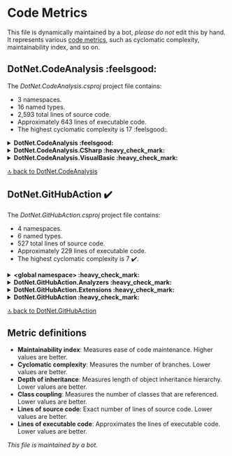 <!-- markdownlint-capture -->
<!-- markdownlint-disable -->

# Code Metrics

This file is dynamically maintained by a bot, *please do not* edit this by hand. It represents various [code metrics](https://aka.ms/dotnet/code-metrics), such as cyclomatic complexity, maintainability index, and so on.

<div id='dotnet-codeanalysis'></div>

## DotNet.CodeAnalysis :feelsgood:

The *DotNet.CodeAnalysis.csproj* project file contains:

- 3 namespaces.
- 16 named types.
- 2,593 total lines of source code.
- Approximately 643 lines of executable code.
- The highest cyclomatic complexity is 17 :feelsgood:.

<details>
<summary>
  <strong id="dotnet-codeanalysis">
    DotNet.CodeAnalysis :feelsgood:
  </strong>
</summary>
<br>

The `DotNet.CodeAnalysis` namespace contains 14 named types.

- 14 named types.
- 2,571 total lines of source code.
- Approximately 639 lines of executable code.
- The highest cyclomatic complexity is 17 :feelsgood:.

<details>
<summary>
  <strong id="documentfileinfo">
    DocumentFileInfo :heavy_check_mark:
  </strong>
</summary>
<br>

- The `DocumentFileInfo` contains 6 members.
- 33 total lines of source code.
- Approximately 0 lines of executable code.
- The highest cyclomatic complexity is 1 :heavy_check_mark:.

| Member kind | Line number | Maintainability index | Cyclomatic complexity | Depth of inheritance | Class coupling | Lines of source / executable code |
| :-: | :-: | :-: | :-: | :-: | :-: | :-: |
| Method | [10](https://github.com/dotnet/samples/blob/main/github-actions/DotNet.GitHubAction/DotNet.CodeAnalysis/DocumentFileInfo.cs#L10 "DocumentFileInfo.DocumentFileInfo(string FilePath, string LogicalPath, bool IsLinked, bool IsGenerated, SourceCodeKind SourceCodeKind)") | 100 | 1 :heavy_check_mark: | 0 | 1 | 33 / 0 |
| Property | [14](https://github.com/dotnet/samples/blob/main/github-actions/DotNet.GitHubAction/DotNet.CodeAnalysis/DocumentFileInfo.cs#L14 "string DocumentFileInfo.FilePath") | 100 | 0 :heavy_check_mark: | 0 | 0 | 3 / 0 |
| Property | [32](https://github.com/dotnet/samples/blob/main/github-actions/DotNet.GitHubAction/DotNet.CodeAnalysis/DocumentFileInfo.cs#L32 "bool DocumentFileInfo.IsGenerated") | 100 | 0 :heavy_check_mark: | 0 | 0 | 4 / 0 |
| Property | [27](https://github.com/dotnet/samples/blob/main/github-actions/DotNet.GitHubAction/DotNet.CodeAnalysis/DocumentFileInfo.cs#L27 "bool DocumentFileInfo.IsLinked") | 100 | 0 :heavy_check_mark: | 0 | 0 | 5 / 0 |
| Property | [21](https://github.com/dotnet/samples/blob/main/github-actions/DotNet.GitHubAction/DotNet.CodeAnalysis/DocumentFileInfo.cs#L21 "string DocumentFileInfo.LogicalPath") | 100 | 0 :heavy_check_mark: | 0 | 0 | 6 / 0 |
| Property | [37](https://github.com/dotnet/samples/blob/main/github-actions/DotNet.GitHubAction/DotNet.CodeAnalysis/DocumentFileInfo.cs#L37 "SourceCodeKind DocumentFileInfo.SourceCodeKind") | 100 | 0 :heavy_check_mark: | 0 | 1 | 4 / 0 |

<a href="#dotnet-codeanalysis">:top: back to DotNet.CodeAnalysis</a>

</details>

<details>
<summary>
  <strong id="filenameutilities">
    FileNameUtilities :warning:
  </strong>
</summary>
<br>

- The `FileNameUtilities` contains 10 members.
- 183 total lines of source code.
- Approximately 51 lines of executable code.
- The highest cyclomatic complexity is 8 :warning:.

| Member kind | Line number | Maintainability index | Cyclomatic complexity | Depth of inheritance | Class coupling | Lines of source / executable code |
| :-: | :-: | :-: | :-: | :-: | :-: | :-: |
| Field | [17](https://github.com/dotnet/samples/blob/main/github-actions/DotNet.GitHubAction/DotNet.CodeAnalysis/FileNameUtilities.cs#L17 "char FileNameUtilities.AltDirectorySeparatorChar") | 93 | 0 :heavy_check_mark: | 0 | 0 | 1 / 1 |
| Method | [132](https://github.com/dotnet/samples/blob/main/github-actions/DotNet.GitHubAction/DotNet.CodeAnalysis/FileNameUtilities.cs#L132 "string? FileNameUtilities.ChangeExtension(string? path, string? extension)") | 63 | 6 :heavy_check_mark: | 0 | 3 | 31 / 9 |
| Field | [16](https://github.com/dotnet/samples/blob/main/github-actions/DotNet.GitHubAction/DotNet.CodeAnalysis/FileNameUtilities.cs#L16 "char FileNameUtilities.DirectorySeparatorChar") | 93 | 0 :heavy_check_mark: | 0 | 0 | 1 / 1 |
| Method | [80](https://github.com/dotnet/samples/blob/main/github-actions/DotNet.GitHubAction/DotNet.CodeAnalysis/FileNameUtilities.cs#L80 "string? FileNameUtilities.GetExtension(string? path)") | 72 | 3 :heavy_check_mark: | 0 | 3 | 18 / 5 |
| Method | [181](https://github.com/dotnet/samples/blob/main/github-actions/DotNet.GitHubAction/DotNet.CodeAnalysis/FileNameUtilities.cs#L181 "string? FileNameUtilities.GetFileName(string? path, bool includeExtension = true)") | 70 | 3 :heavy_check_mark: | 0 | 3 | 11 / 5 |
| Method | [40](https://github.com/dotnet/samples/blob/main/github-actions/DotNet.GitHubAction/DotNet.CodeAnalysis/FileNameUtilities.cs#L40 "int FileNameUtilities.IndexOfExtension(string? path)") | 58 | 8 :warning: | 0 | 2 | 38 / 13 |
| Method | [157](https://github.com/dotnet/samples/blob/main/github-actions/DotNet.GitHubAction/DotNet.CodeAnalysis/FileNameUtilities.cs#L157 "int FileNameUtilities.IndexOfFileName(string? path)") | 65 | 6 :heavy_check_mark: | 0 | 2 | 22 / 7 |
| Method | [28](https://github.com/dotnet/samples/blob/main/github-actions/DotNet.GitHubAction/DotNet.CodeAnalysis/FileNameUtilities.cs#L28 "bool FileNameUtilities.IsFileName(string? path)") | 92 | 1 :heavy_check_mark: | 0 | 2 | 12 / 1 |
| Method | [99](https://github.com/dotnet/samples/blob/main/github-actions/DotNet.GitHubAction/DotNet.CodeAnalysis/FileNameUtilities.cs#L99 "string? FileNameUtilities.RemoveExtension(string? path)") | 63 | 5 :heavy_check_mark: | 0 | 3 | 29 / 9 |
| Field | [18](https://github.com/dotnet/samples/blob/main/github-actions/DotNet.GitHubAction/DotNet.CodeAnalysis/FileNameUtilities.cs#L18 "char FileNameUtilities.VolumeSeparatorChar") | 93 | 0 :heavy_check_mark: | 0 | 0 | 1 / 1 |

<a href="#dotnet-codeanalysis">:top: back to DotNet.CodeAnalysis</a>

</details>

<details>
<summary>
  <strong id="fileutilities">
    FileUtilities :feelsgood:
  </strong>
</summary>
<br>

- The `FileUtilities` contains 17 members.
- 392 total lines of source code.
- Approximately 82 lines of executable code.
- The highest cyclomatic complexity is 17 :feelsgood:.

| Member kind | Line number | Maintainability index | Cyclomatic complexity | Depth of inheritance | Class coupling | Lines of source / executable code |
| :-: | :-: | :-: | :-: | :-: | :-: | :-: |
| Method | [302](https://github.com/dotnet/samples/blob/main/github-actions/DotNet.GitHubAction/DotNet.CodeAnalysis/FileUtilities.cs#L302 "Stream FileUtilities.CreateFileStreamChecked(Func<string, Stream> factory, string path, string? paramName = null)") | 66 | 3 :heavy_check_mark: | 0 | 9 | 41 / 8 |
| Method | [172](https://github.com/dotnet/samples/blob/main/github-actions/DotNet.GitHubAction/DotNet.CodeAnalysis/FileUtilities.cs#L172 "string? FileUtilities.GetBaseDirectory(string? basePath, string? baseDirectory)") | 72 | 2 :heavy_check_mark: | 0 | 2 | 19 / 6 |
| Method | [358](https://github.com/dotnet/samples/blob/main/github-actions/DotNet.GitHubAction/DotNet.CodeAnalysis/FileUtilities.cs#L358 "long FileUtilities.GetFileLength(string fullPath)") | 79 | 1 :heavy_check_mark: | 0 | 5 | 17 / 4 |
| Method | [341](https://github.com/dotnet/samples/blob/main/github-actions/DotNet.GitHubAction/DotNet.CodeAnalysis/FileUtilities.cs#L341 "DateTime FileUtilities.GetFileTimeStamp(string fullPath)") | 84 | 1 :heavy_check_mark: | 0 | 5 | 16 / 3 |
| Method | [223](https://github.com/dotnet/samples/blob/main/github-actions/DotNet.GitHubAction/DotNet.CodeAnalysis/FileUtilities.cs#L223 "string FileUtilities.NormalizeAbsolutePath(string path)") | 75 | 1 :heavy_check_mark: | 0 | 6 | 26 / 5 |
| Method | [244](https://github.com/dotnet/samples/blob/main/github-actions/DotNet.GitHubAction/DotNet.CodeAnalysis/FileUtilities.cs#L244 "string FileUtilities.NormalizeDirectoryPath(string path)") | 96 | 1 :heavy_check_mark: | 0 | 1 | 4 / 1 |
| Method | [194](https://github.com/dotnet/samples/blob/main/github-actions/DotNet.GitHubAction/DotNet.CodeAnalysis/FileUtilities.cs#L194 "string? FileUtilities.NormalizeRelativePath(string path, string? basePath, string? baseDirectory)") | 64 | 5 :heavy_check_mark: | 0 | 2 | 22 / 9 |
| Method | [277](https://github.com/dotnet/samples/blob/main/github-actions/DotNet.GitHubAction/DotNet.CodeAnalysis/FileUtilities.cs#L277 "Stream FileUtilities.OpenAsyncRead(string fullPath)") | 90 | 1 :heavy_check_mark: | 0 | 3 | 4 / 2 |
| Method | [375](https://github.com/dotnet/samples/blob/main/github-actions/DotNet.GitHubAction/DotNet.CodeAnalysis/FileUtilities.cs#L375 "Stream FileUtilities.OpenFileStream(string path)") | 78 | 1 :heavy_check_mark: | 0 | 7 | 23 / 4 |
| Method | [261](https://github.com/dotnet/samples/blob/main/github-actions/DotNet.GitHubAction/DotNet.CodeAnalysis/FileUtilities.cs#L261 "Stream FileUtilities.OpenRead(string fullPath)") | 84 | 1 :heavy_check_mark: | 0 | 6 | 15 / 3 |
| Method | [37](https://github.com/dotnet/samples/blob/main/github-actions/DotNet.GitHubAction/DotNet.CodeAnalysis/FileUtilities.cs#L37 "string? FileUtilities.ResolveRelativePath(string path, string? basePath, string? baseDirectory, IEnumerable<string> searchPaths, Func<string, bool> fileExists)") | 56 | 8 :warning: | 0 | 6 | 72 / 17 |
| Method | [84](https://github.com/dotnet/samples/blob/main/github-actions/DotNet.GitHubAction/DotNet.CodeAnalysis/FileUtilities.cs#L84 "string? FileUtilities.ResolveRelativePath(string? path, string? baseDirectory)") | 93 | 1 :heavy_check_mark: | 0 | 1 | 2 / 1 |
| Method | [87](https://github.com/dotnet/samples/blob/main/github-actions/DotNet.GitHubAction/DotNet.CodeAnalysis/FileUtilities.cs#L87 "string? FileUtilities.ResolveRelativePath(string? path, string? basePath, string? baseDirectory)") | 91 | 1 :heavy_check_mark: | 0 | 3 | 4 / 1 |
| Method | [92](https://github.com/dotnet/samples/blob/main/github-actions/DotNet.GitHubAction/DotNet.CodeAnalysis/FileUtilities.cs#L92 "string? FileUtilities.ResolveRelativePath(PathKind kind, string? path, string? basePath, string? baseDirectory)") | 57 | 17 :feelsgood: | 0 | 6 | 79 / 11 |
| Method | [282](https://github.com/dotnet/samples/blob/main/github-actions/DotNet.GitHubAction/DotNet.CodeAnalysis/FileUtilities.cs#L282 "T FileUtilities.RethrowExceptionsAsIOException<T>(Func<T> operation)") | 84 | 1 :heavy_check_mark: | 0 | 5 | 15 / 3 |
| Field | [192](https://github.com/dotnet/samples/blob/main/github-actions/DotNet.GitHubAction/DotNet.CodeAnalysis/FileUtilities.cs#L192 "char[] FileUtilities.s_invalidPathChars") | 93 | 0 :heavy_check_mark: | 0 | 1 | 1 / 1 |
| Method | [249](https://github.com/dotnet/samples/blob/main/github-actions/DotNet.GitHubAction/DotNet.CodeAnalysis/FileUtilities.cs#L249 "string? FileUtilities.TryNormalizeAbsolutePath(string path)") | 85 | 1 :heavy_check_mark: | 0 | 2 | 11 / 3 |

<a href="#dotnet-codeanalysis">:top: back to DotNet.CodeAnalysis</a>

</details>

<details>
<summary>
  <strong id="hash">
    Hash :heavy_check_mark:
  </strong>
</summary>
<br>

- The `Hash` contains 23 members.
- 368 total lines of source code.
- Approximately 94 lines of executable code.
- The highest cyclomatic complexity is 5 :heavy_check_mark:.

| Member kind | Line number | Maintainability index | Cyclomatic complexity | Depth of inheritance | Class coupling | Lines of source / executable code |
| :-: | :-: | :-: | :-: | :-: | :-: | :-: |
| Method | [15](https://github.com/dotnet/samples/blob/main/github-actions/DotNet.GitHubAction/DotNet.CodeAnalysis/Hash.cs#L15 "int Hash.Combine(int newKey, int currentKey)") | 91 | 1 :heavy_check_mark: | 0 | 1 | 7 / 1 |
| Method | [20](https://github.com/dotnet/samples/blob/main/github-actions/DotNet.GitHubAction/DotNet.CodeAnalysis/Hash.cs#L20 "int Hash.Combine(bool newKeyPart, int currentKey)") | 91 | 2 :heavy_check_mark: | 0 | 0 | 4 / 1 |
| Method | [31](https://github.com/dotnet/samples/blob/main/github-actions/DotNet.GitHubAction/DotNet.CodeAnalysis/Hash.cs#L31 "int Hash.Combine<T>(T newKeyPart, int currentKey)") | 75 | 2 :heavy_check_mark: | 0 | 1 | 17 / 4 |
| Method | [354](https://github.com/dotnet/samples/blob/main/github-actions/DotNet.GitHubAction/DotNet.CodeAnalysis/Hash.cs#L354 "int Hash.CombineFNVHash(int hashCode, string text)") | 79 | 2 :heavy_check_mark: | 0 | 1 | 16 / 3 |
| Method | [371](https://github.com/dotnet/samples/blob/main/github-actions/DotNet.GitHubAction/DotNet.CodeAnalysis/Hash.cs#L371 "int Hash.CombineFNVHash(int hashCode, char ch)") | 91 | 1 :heavy_check_mark: | 0 | 1 | 11 / 1 |
| Method | [43](https://github.com/dotnet/samples/blob/main/github-actions/DotNet.GitHubAction/DotNet.CodeAnalysis/Hash.cs#L43 "int Hash.CombineValues<T>(IEnumerable<T>? values, int maxItemsToHash = null)") | 62 | 5 :heavy_check_mark: | 0 | 4 | 25 / 11 |
| Method | [69](https://github.com/dotnet/samples/blob/main/github-actions/DotNet.GitHubAction/DotNet.CodeAnalysis/Hash.cs#L69 "int Hash.CombineValues<T>(T[]? values, int maxItemsToHash = null)") | 62 | 4 :heavy_check_mark: | 0 | 1 | 23 / 10 |
| Method | [93](https://github.com/dotnet/samples/blob/main/github-actions/DotNet.GitHubAction/DotNet.CodeAnalysis/Hash.cs#L93 "int Hash.CombineValues<T>(ImmutableArray<T> values, int maxItemsToHash = null)") | 63 | 5 :heavy_check_mark: | 0 | 3 | 25 / 11 |
| Method | [119](https://github.com/dotnet/samples/blob/main/github-actions/DotNet.GitHubAction/DotNet.CodeAnalysis/Hash.cs#L119 "int Hash.CombineValues(IEnumerable<string?>? values, StringComparer stringComparer, int maxItemsToHash = null)") | 62 | 5 :heavy_check_mark: | 0 | 5 | 24 / 11 |
| Field | [148](https://github.com/dotnet/samples/blob/main/github-actions/DotNet.GitHubAction/DotNet.CodeAnalysis/Hash.cs#L148 "int Hash.FnvOffsetBias") | 93 | 0 :heavy_check_mark: | 0 | 0 | 1 / 1 |
| Field | [154](https://github.com/dotnet/samples/blob/main/github-actions/DotNet.GitHubAction/DotNet.CodeAnalysis/Hash.cs#L154 "int Hash.FnvPrime") | 93 | 0 :heavy_check_mark: | 0 | 0 | 1 / 1 |
| Method | [253](https://github.com/dotnet/samples/blob/main/github-actions/DotNet.GitHubAction/DotNet.CodeAnalysis/Hash.cs#L253 "int Hash.GetCaseInsensitiveFNVHashCode(string text)") | 96 | 1 :heavy_check_mark: | 0 | 1 | 4 / 1 |
| Method | [258](https://github.com/dotnet/samples/blob/main/github-actions/DotNet.GitHubAction/DotNet.CodeAnalysis/Hash.cs#L258 "int Hash.GetCaseInsensitiveFNVHashCode(ReadOnlySpan<char> data)") | 73 | 2 :heavy_check_mark: | 0 | 2 | 11 / 4 |
| Method | [162](https://github.com/dotnet/samples/blob/main/github-actions/DotNet.GitHubAction/DotNet.CodeAnalysis/Hash.cs#L162 "int Hash.GetFNVHashCode(byte[] data)") | 73 | 2 :heavy_check_mark: | 0 | 1 | 17 / 4 |
| Method | [183](https://github.com/dotnet/samples/blob/main/github-actions/DotNet.GitHubAction/DotNet.CodeAnalysis/Hash.cs#L183 "int Hash.GetFNVHashCode(ReadOnlySpan<byte> data, out bool isAscii)") | 64 | 2 :heavy_check_mark: | 0 | 2 | 25 / 8 |
| Method | [206](https://github.com/dotnet/samples/blob/main/github-actions/DotNet.GitHubAction/DotNet.CodeAnalysis/Hash.cs#L206 "int Hash.GetFNVHashCode(ImmutableArray<byte> data)") | 73 | 2 :heavy_check_mark: | 0 | 2 | 17 / 4 |
| Method | [226](https://github.com/dotnet/samples/blob/main/github-actions/DotNet.GitHubAction/DotNet.CodeAnalysis/Hash.cs#L226 "int Hash.GetFNVHashCode(ReadOnlySpan<char> data)") | 73 | 2 :heavy_check_mark: | 0 | 2 | 19 / 4 |
| Method | [250](https://github.com/dotnet/samples/blob/main/github-actions/DotNet.GitHubAction/DotNet.CodeAnalysis/Hash.cs#L250 "int Hash.GetFNVHashCode(string text, int start, int length)") | 95 | 1 :heavy_check_mark: | 0 | 1 | 14 / 1 |
| Method | [277](https://github.com/dotnet/samples/blob/main/github-actions/DotNet.GitHubAction/DotNet.CodeAnalysis/Hash.cs#L277 "int Hash.GetFNVHashCode(string text, int start)") | 93 | 1 :heavy_check_mark: | 0 | 1 | 11 / 1 |
| Method | [288](https://github.com/dotnet/samples/blob/main/github-actions/DotNet.GitHubAction/DotNet.CodeAnalysis/Hash.cs#L288 "int Hash.GetFNVHashCode(string text)") | 93 | 1 :heavy_check_mark: | 0 | 0 | 10 / 1 |
| Method | [299](https://github.com/dotnet/samples/blob/main/github-actions/DotNet.GitHubAction/DotNet.CodeAnalysis/Hash.cs#L299 "int Hash.GetFNVHashCode(StringBuilder text)") | 71 | 2 :heavy_check_mark: | 0 | 4 | 18 / 5 |
| Method | [320](https://github.com/dotnet/samples/blob/main/github-actions/DotNet.GitHubAction/DotNet.CodeAnalysis/Hash.cs#L320 "int Hash.GetFNVHashCode(char[] text, int start, int length)") | 70 | 2 :heavy_check_mark: | 0 | 1 | 20 / 5 |
| Method | [342](https://github.com/dotnet/samples/blob/main/github-actions/DotNet.GitHubAction/DotNet.CodeAnalysis/Hash.cs#L342 "int Hash.GetFNVHashCode(char ch)") | 93 | 1 :heavy_check_mark: | 0 | 0 | 13 / 1 |

<a href="#dotnet-codeanalysis">:top: back to DotNet.CodeAnalysis</a>

</details>

<details>
<summary>
  <strong id="pathutilities-pathcomparer">
    PathUtilities.PathComparer :heavy_check_mark:
  </strong>
</summary>
<br>

- The `PathUtilities.PathComparer` contains 2 members.
- 22 total lines of source code.
- Approximately 6 lines of executable code.
- The highest cyclomatic complexity is 5 :heavy_check_mark:.

| Member kind | Line number | Maintainability index | Cyclomatic complexity | Depth of inheritance | Class coupling | Lines of source / executable code |
| :-: | :-: | :-: | :-: | :-: | :-: | :-: |
| Method | [729](https://github.com/dotnet/samples/blob/main/github-actions/DotNet.GitHubAction/DotNet.CodeAnalysis/PathUtilities.cs#L729 "bool PathComparer.Equals(string? x, string? y)") | 71 | 5 :heavy_check_mark: | 0 | 1 | 14 / 5 |
| Method | [744](https://github.com/dotnet/samples/blob/main/github-actions/DotNet.GitHubAction/DotNet.CodeAnalysis/PathUtilities.cs#L744 "int PathComparer.GetHashCode(string? s)") | 96 | 1 :heavy_check_mark: | 0 | 1 | 4 / 1 |

<a href="#dotnet-codeanalysis">:top: back to DotNet.CodeAnalysis</a>

</details>

<details>
<summary>
  <strong id="pathkind">
    PathKind :heavy_check_mark:
  </strong>
</summary>
<br>

- The `PathKind` contains 7 members.
- 39 total lines of source code.
- Approximately 0 lines of executable code.
- The highest cyclomatic complexity is 0 :heavy_check_mark:.

| Member kind | Line number | Maintainability index | Cyclomatic complexity | Depth of inheritance | Class coupling | Lines of source / executable code |
| :-: | :-: | :-: | :-: | :-: | :-: | :-: |
| Field | [40](https://github.com/dotnet/samples/blob/main/github-actions/DotNet.GitHubAction/DotNet.CodeAnalysis/PathKind.cs#L40 "PathKind.Absolute") | 100 | 0 :heavy_check_mark: | 0 | 0 | 4 / 0 |
| Field | [10](https://github.com/dotnet/samples/blob/main/github-actions/DotNet.GitHubAction/DotNet.CodeAnalysis/PathKind.cs#L10 "PathKind.Empty") | 100 | 0 :heavy_check_mark: | 0 | 0 | 3 / 0 |
| Field | [15](https://github.com/dotnet/samples/blob/main/github-actions/DotNet.GitHubAction/DotNet.CodeAnalysis/PathKind.cs#L15 "PathKind.Relative") | 100 | 0 :heavy_check_mark: | 0 | 0 | 4 / 0 |
| Field | [20](https://github.com/dotnet/samples/blob/main/github-actions/DotNet.GitHubAction/DotNet.CodeAnalysis/PathKind.cs#L20 "PathKind.RelativeToCurrentDirectory") | 100 | 0 :heavy_check_mark: | 0 | 0 | 4 / 0 |
| Field | [25](https://github.com/dotnet/samples/blob/main/github-actions/DotNet.GitHubAction/DotNet.CodeAnalysis/PathKind.cs#L25 "PathKind.RelativeToCurrentParent") | 100 | 0 :heavy_check_mark: | 0 | 0 | 4 / 0 |
| Field | [30](https://github.com/dotnet/samples/blob/main/github-actions/DotNet.GitHubAction/DotNet.CodeAnalysis/PathKind.cs#L30 "PathKind.RelativeToCurrentRoot") | 100 | 0 :heavy_check_mark: | 0 | 0 | 4 / 0 |
| Field | [35](https://github.com/dotnet/samples/blob/main/github-actions/DotNet.GitHubAction/DotNet.CodeAnalysis/PathKind.cs#L35 "PathKind.RelativeToDriveDirectory") | 100 | 0 :heavy_check_mark: | 0 | 0 | 4 / 0 |

<a href="#dotnet-codeanalysis">:top: back to DotNet.CodeAnalysis</a>

</details>

<details>
<summary>
  <strong id="pathutilities">
    PathUtilities :feelsgood:
  </strong>
</summary>
<br>

- The `PathUtilities` contains 45 members.
- 745 total lines of source code.
- Approximately 198 lines of executable code.
- The highest cyclomatic complexity is 17 :feelsgood:.

| Member kind | Line number | Maintainability index | Cyclomatic complexity | Depth of inheritance | Class coupling | Lines of source / executable code |
| :-: | :-: | :-: | :-: | :-: | :-: | :-: |
| Field | [21](https://github.com/dotnet/samples/blob/main/github-actions/DotNet.GitHubAction/DotNet.CodeAnalysis/PathUtilities.cs#L21 "char PathUtilities.AltDirectorySeparatorChar") | 93 | 0 :heavy_check_mark: | 0 | 0 | 1 / 1 |
| Method | [94](https://github.com/dotnet/samples/blob/main/github-actions/DotNet.GitHubAction/DotNet.CodeAnalysis/PathUtilities.cs#L94 "string PathUtilities.ChangeExtension(string path, string? extension)") | 97 | 1 :heavy_check_mark: | 0 | 1 | 4 / 1 |
| Method | [388](https://github.com/dotnet/samples/blob/main/github-actions/DotNet.GitHubAction/DotNet.CodeAnalysis/PathUtilities.cs#L388 "string? PathUtilities.CombineAbsoluteAndRelativePaths(string root, string relativePath)") | 97 | 1 :heavy_check_mark: | 0 | 1 | 16 / 1 |
| Method | [415](https://github.com/dotnet/samples/blob/main/github-actions/DotNet.GitHubAction/DotNet.CodeAnalysis/PathUtilities.cs#L415 "string PathUtilities.CombinePathsUnchecked(string root, string? relativePath)") | 72 | 3 :heavy_check_mark: | 0 | 2 | 10 / 4 |
| Method | [400](https://github.com/dotnet/samples/blob/main/github-actions/DotNet.GitHubAction/DotNet.CodeAnalysis/PathUtilities.cs#L400 "string? PathUtilities.CombinePossiblyRelativeAndRelativePaths(string? root, string? relativePath)") | 78 | 2 :heavy_check_mark: | 0 | 3 | 21 / 3 |
| Field | [725](https://github.com/dotnet/samples/blob/main/github-actions/DotNet.GitHubAction/DotNet.CodeAnalysis/PathUtilities.cs#L725 "IEqualityComparer<string> PathUtilities.Comparer") | 93 | 0 :heavy_check_mark: | 0 | 2 | 1 / 1 |
| Method | [262](https://github.com/dotnet/samples/blob/main/github-actions/DotNet.GitHubAction/DotNet.CodeAnalysis/PathUtilities.cs#L262 "int PathUtilities.ConsumeDirectorySeparators(string path, int length, int i)") | 79 | 3 :heavy_check_mark: | 0 | 1 | 9 / 3 |
| Method | [462](https://github.com/dotnet/samples/blob/main/github-actions/DotNet.GitHubAction/DotNet.CodeAnalysis/PathUtilities.cs#L462 "bool PathUtilities.ContainsPathComponent(string? path, string component, bool ignoreCase)") | 60 | 7 :heavy_check_mark: | 0 | 2 | 35 / 12 |
| Field | [20](https://github.com/dotnet/samples/blob/main/github-actions/DotNet.GitHubAction/DotNet.CodeAnalysis/PathUtilities.cs#L20 "char PathUtilities.DirectorySeparatorChar") | 88 | 1 :heavy_check_mark: | 0 | 1 | 1 / 1 |
| Field | [24](https://github.com/dotnet/samples/blob/main/github-actions/DotNet.GitHubAction/DotNet.CodeAnalysis/PathUtilities.cs#L24 "string PathUtilities.DirectorySeparatorStr") | 90 | 0 :heavy_check_mark: | 0 | 0 | 1 / 1 |
| Method | [64](https://github.com/dotnet/samples/blob/main/github-actions/DotNet.GitHubAction/DotNet.CodeAnalysis/PathUtilities.cs#L64 "string PathUtilities.EnsureTrailingSeparator(string s)") | 62 | 7 :heavy_check_mark: | 0 | 1 | 27 / 9 |
| Method | [117](https://github.com/dotnet/samples/blob/main/github-actions/DotNet.GitHubAction/DotNet.CodeAnalysis/PathUtilities.cs#L117 "string? PathUtilities.GetDirectoryName(string? path)") | 93 | 1 :heavy_check_mark: | 0 | 1 | 11 / 1 |
| Method | [122](https://github.com/dotnet/samples/blob/main/github-actions/DotNet.GitHubAction/DotNet.CodeAnalysis/PathUtilities.cs#L122 "string? PathUtilities.GetDirectoryName(string? path, bool isUnixLike)") | 60 | 7 :heavy_check_mark: | 0 | 2 | 28 / 12 |
| Method | [89](https://github.com/dotnet/samples/blob/main/github-actions/DotNet.GitHubAction/DotNet.CodeAnalysis/PathUtilities.cs#L89 "string PathUtilities.GetExtension(string path)") | 100 | 1 :heavy_check_mark: | 0 | 1 | 4 / 1 |
| Method | [105](https://github.com/dotnet/samples/blob/main/github-actions/DotNet.GitHubAction/DotNet.CodeAnalysis/PathUtilities.cs#L105 "string? PathUtilities.GetFileName(string? path, bool includeExtension = true)") | 78 | 1 :heavy_check_mark: | 0 | 3 | 5 / 3 |
| Method | [283](https://github.com/dotnet/samples/blob/main/github-actions/DotNet.GitHubAction/DotNet.CodeAnalysis/PathUtilities.cs#L283 "PathKind PathUtilities.GetPathKind(string? path)") | 54 | 17 :feelsgood: | 0 | 3 | 58 / 16 |
| Method | [571](https://github.com/dotnet/samples/blob/main/github-actions/DotNet.GitHubAction/DotNet.CodeAnalysis/PathUtilities.cs#L571 "string[] PathUtilities.GetPathParts(string path)") | 73 | 2 :heavy_check_mark: | 0 | 1 | 12 / 5 |
| Method | [174](https://github.com/dotnet/samples/blob/main/github-actions/DotNet.GitHubAction/DotNet.CodeAnalysis/PathUtilities.cs#L174 "string? PathUtilities.GetPathRoot(string? path)") | 85 | 1 :heavy_check_mark: | 0 | 2 | 8 / 2 |
| Method | [180](https://github.com/dotnet/samples/blob/main/github-actions/DotNet.GitHubAction/DotNet.CodeAnalysis/PathUtilities.cs#L180 "string? PathUtilities.GetPathRoot(string? path, bool isUnixLike)") | 73 | 3 :heavy_check_mark: | 0 | 2 | 17 / 6 |
| Method | [555](https://github.com/dotnet/samples/blob/main/github-actions/DotNet.GitHubAction/DotNet.CodeAnalysis/PathUtilities.cs#L555 "string PathUtilities.GetRelativeChildPath(string parentPath, string childPath)") | 73 | 2 :heavy_check_mark: | 0 | 1 | 13 / 5 |
| Method | [490](https://github.com/dotnet/samples/blob/main/github-actions/DotNet.GitHubAction/DotNet.CodeAnalysis/PathUtilities.cs#L490 "string PathUtilities.GetRelativePath(string directory, string fullPath)") | 52 | 10 :radioactive: | 0 | 1 | 56 / 20 |
| Method | [272](https://github.com/dotnet/samples/blob/main/github-actions/DotNet.GitHubAction/DotNet.CodeAnalysis/PathUtilities.cs#L272 "string PathUtilities.GetUnixRoot(string path)") | 89 | 3 :heavy_check_mark: | 0 | 1 | 7 / 1 |
| Method | [197](https://github.com/dotnet/samples/blob/main/github-actions/DotNet.GitHubAction/DotNet.CodeAnalysis/PathUtilities.cs#L197 "string PathUtilities.GetWindowsRoot(string path)") | 51 | 13 :feelsgood: | 0 | 1 | 64 / 21 |
| Method | [342](https://github.com/dotnet/samples/blob/main/github-actions/DotNet.GitHubAction/DotNet.CodeAnalysis/PathUtilities.cs#L342 "bool PathUtilities.IsAbsolute(string? path)") | 67 | 6 :heavy_check_mark: | 0 | 3 | 28 / 7 |
| Method | [36](https://github.com/dotnet/samples/blob/main/github-actions/DotNet.GitHubAction/DotNet.CodeAnalysis/PathUtilities.cs#L36 "bool PathUtilities.IsAnyDirectorySeparator(char c)") | 91 | 2 :heavy_check_mark: | 0 | 0 | 4 / 1 |
| Method | [547](https://github.com/dotnet/samples/blob/main/github-actions/DotNet.GitHubAction/DotNet.CodeAnalysis/PathUtilities.cs#L547 "bool PathUtilities.IsChildPath(string parentPath, string childPath)") | 86 | 5 :heavy_check_mark: | 0 | 1 | 10 / 1 |
| Method | [31](https://github.com/dotnet/samples/blob/main/github-actions/DotNet.GitHubAction/DotNet.CodeAnalysis/PathUtilities.cs#L31 "bool PathUtilities.IsDirectorySeparator(char c)") | 90 | 2 :heavy_check_mark: | 0 | 0 | 4 / 1 |
| Method | [371](https://github.com/dotnet/samples/blob/main/github-actions/DotNet.GitHubAction/DotNet.CodeAnalysis/PathUtilities.cs#L371 "bool PathUtilities.IsDriveRootedAbsolutePath(string path)") | 88 | 3 :heavy_check_mark: | 0 | 1 | 7 / 1 |
| Method | [442](https://github.com/dotnet/samples/blob/main/github-actions/DotNet.GitHubAction/DotNet.CodeAnalysis/PathUtilities.cs#L442 "bool PathUtilities.IsFilePath(string assemblyDisplayNameOrPath)") | 80 | 4 :heavy_check_mark: | 0 | 2 | 12 / 2 |
| Method | [151](https://github.com/dotnet/samples/blob/main/github-actions/DotNet.GitHubAction/DotNet.CodeAnalysis/PathUtilities.cs#L151 "bool PathUtilities.IsSameDirectoryOrChildOf(string child, string parent)") | 67 | 3 :heavy_check_mark: | 0 | 2 | 18 / 8 |
| Property | [26](https://github.com/dotnet/samples/blob/main/github-actions/DotNet.GitHubAction/DotNet.CodeAnalysis/PathUtilities.cs#L26 "bool PathUtilities.IsUnixLikePlatform") | 100 | 2 :heavy_check_mark: | 0 | 1 | 1 / 2 |
| Method | [690](https://github.com/dotnet/samples/blob/main/github-actions/DotNet.GitHubAction/DotNet.CodeAnalysis/PathUtilities.cs#L690 "bool PathUtilities.IsValidFilePath(string? fullPath)") | 71 | 4 :heavy_check_mark: | 0 | 5 | 34 / 6 |
| Method | [643](https://github.com/dotnet/samples/blob/main/github-actions/DotNet.GitHubAction/DotNet.CodeAnalysis/PathUtilities.cs#L643 "string PathUtilities.NormalizePathPrefix(string filePath, ImmutableArray<KeyValuePair<string, string>> pathMap)") | 58 | 10 :radioactive: | 0 | 4 | 35 / 13 |
| Method | [722](https://github.com/dotnet/samples/blob/main/github-actions/DotNet.GitHubAction/DotNet.CodeAnalysis/PathUtilities.cs#L722 "string PathUtilities.NormalizeWithForwardSlash(string p)") | 91 | 2 :heavy_check_mark: | 0 | 1 | 10 / 1 |
| Field | [22](https://github.com/dotnet/samples/blob/main/github-actions/DotNet.GitHubAction/DotNet.CodeAnalysis/PathUtilities.cs#L22 "string PathUtilities.ParentRelativeDirectory") | 93 | 0 :heavy_check_mark: | 0 | 0 | 1 / 1 |
| Method | [613](https://github.com/dotnet/samples/blob/main/github-actions/DotNet.GitHubAction/DotNet.CodeAnalysis/PathUtilities.cs#L613 "bool PathUtilities.PathCharEqual(char x, char y)") | 77 | 4 :heavy_check_mark: | 0 | 1 | 11 / 3 |
| Method | [625](https://github.com/dotnet/samples/blob/main/github-actions/DotNet.GitHubAction/DotNet.CodeAnalysis/PathUtilities.cs#L625 "int PathUtilities.PathHashCode(string? path)") | 71 | 4 :heavy_check_mark: | 0 | 4 | 17 / 6 |
| Method | [587](https://github.com/dotnet/samples/blob/main/github-actions/DotNet.GitHubAction/DotNet.CodeAnalysis/PathUtilities.cs#L587 "bool PathUtilities.PathsEqual(string path1, string path2)") | 95 | 1 :heavy_check_mark: | 0 | 1 | 7 / 1 |
| Method | [595](https://github.com/dotnet/samples/blob/main/github-actions/DotNet.GitHubAction/DotNet.CodeAnalysis/PathUtilities.cs#L595 "bool PathUtilities.PathsEqual(string path1, string path2, int length)") | 69 | 5 :heavy_check_mark: | 0 | 1 | 20 / 6 |
| Method | [99](https://github.com/dotnet/samples/blob/main/github-actions/DotNet.GitHubAction/DotNet.CodeAnalysis/PathUtilities.cs#L99 "string PathUtilities.RemoveExtension(string path)") | 97 | 1 :heavy_check_mark: | 0 | 1 | 4 / 1 |
| Method | [426](https://github.com/dotnet/samples/blob/main/github-actions/DotNet.GitHubAction/DotNet.CodeAnalysis/PathUtilities.cs#L426 "string PathUtilities.RemoveTrailingDirectorySeparator(string path)") | 77 | 3 :heavy_check_mark: | 0 | 1 | 11 / 3 |
| Field | [569](https://github.com/dotnet/samples/blob/main/github-actions/DotNet.GitHubAction/DotNet.CodeAnalysis/PathUtilities.cs#L569 "char[] PathUtilities.s_pathChars") | 86 | 0 :heavy_check_mark: | 0 | 0 | 1 / 1 |
| Field | [23](https://github.com/dotnet/samples/blob/main/github-actions/DotNet.GitHubAction/DotNet.CodeAnalysis/PathUtilities.cs#L23 "string PathUtilities.ThisDirectory") | 93 | 0 :heavy_check_mark: | 0 | 0 | 1 / 1 |
| Method | [45](https://github.com/dotnet/samples/blob/main/github-actions/DotNet.GitHubAction/DotNet.CodeAnalysis/PathUtilities.cs#L45 "string PathUtilities.TrimTrailingSeparators(string s)") | 69 | 4 :heavy_check_mark: | 0 | 1 | 22 / 6 |
| Field | [25](https://github.com/dotnet/samples/blob/main/github-actions/DotNet.GitHubAction/DotNet.CodeAnalysis/PathUtilities.cs#L25 "char PathUtilities.VolumeSeparatorChar") | 93 | 0 :heavy_check_mark: | 0 | 0 | 1 / 1 |

<a href="#dotnet-codeanalysis">:top: back to DotNet.CodeAnalysis</a>

</details>

<details>
<summary>
  <strong id="platforminformation">
    PlatformInformation :heavy_check_mark:
  </strong>
</summary>
<br>

- The `PlatformInformation` contains 3 members.
- 27 total lines of source code.
- Approximately 7 lines of executable code.
- The highest cyclomatic complexity is 2 :heavy_check_mark:.

| Member kind | Line number | Maintainability index | Cyclomatic complexity | Depth of inheritance | Class coupling | Lines of source / executable code |
| :-: | :-: | :-: | :-: | :-: | :-: | :-: |
| Property | [17](https://github.com/dotnet/samples/blob/main/github-actions/DotNet.GitHubAction/DotNet.CodeAnalysis/PlatformInformation.cs#L17 "bool PlatformInformation.IsRunningOnMono") | 82 | 1 :heavy_check_mark: | 0 | 1 | 15 / 3 |
| Property | [16](https://github.com/dotnet/samples/blob/main/github-actions/DotNet.GitHubAction/DotNet.CodeAnalysis/PlatformInformation.cs#L16 "bool PlatformInformation.IsUnix") | 98 | 2 :heavy_check_mark: | 0 | 1 | 1 / 2 |
| Property | [15](https://github.com/dotnet/samples/blob/main/github-actions/DotNet.GitHubAction/DotNet.CodeAnalysis/PlatformInformation.cs#L15 "bool PlatformInformation.IsWindows") | 98 | 2 :heavy_check_mark: | 0 | 1 | 1 / 2 |

<a href="#dotnet-codeanalysis">:top: back to DotNet.CodeAnalysis</a>

</details>

<details>
<summary>
  <strong id="projectfileinfo">
    ProjectFileInfo :heavy_check_mark:
  </strong>
</summary>
<br>

- The `ProjectFileInfo` contains 16 members.
- 149 total lines of source code.
- Approximately 15 lines of executable code.
- The highest cyclomatic complexity is 2 :heavy_check_mark:.

| Member kind | Line number | Maintainability index | Cyclomatic complexity | Depth of inheritance | Class coupling | Lines of source / executable code |
| :-: | :-: | :-: | :-: | :-: | :-: | :-: |
| Method | [85](https://github.com/dotnet/samples/blob/main/github-actions/DotNet.GitHubAction/DotNet.CodeAnalysis/ProjectFileInfo.cs#L85 "ProjectFileInfo.ProjectFileInfo(bool isEmpty, string language, string filePath, string outputFilePath, string outputRefFilePath, string defaultNamespace, string targetFramework, ImmutableArray<string> commandLineArgs, ImmutableArray<DocumentFileInfo> documents, ImmutableArray<DocumentFileInfo> additionalDocuments, ImmutableArray<DocumentFileInfo> analyzerConfigDocuments, ImmutableArray<ProjectFileReference> projectReferences)") | 60 | 1 :heavy_check_mark: | 0 | 3 | 27 / 12 |
| Property | [68](https://github.com/dotnet/samples/blob/main/github-actions/DotNet.GitHubAction/DotNet.CodeAnalysis/ProjectFileInfo.cs#L68 "ImmutableArray<DocumentFileInfo> ProjectFileInfo.AdditionalDocuments") | 100 | 1 :heavy_check_mark: | 0 | 2 | 4 / 0 |
| Property | [73](https://github.com/dotnet/samples/blob/main/github-actions/DotNet.GitHubAction/DotNet.CodeAnalysis/ProjectFileInfo.cs#L73 "ImmutableArray<DocumentFileInfo> ProjectFileInfo.AnalyzerConfigDocuments") | 100 | 1 :heavy_check_mark: | 0 | 2 | 4 / 0 |
| Property | [58](https://github.com/dotnet/samples/blob/main/github-actions/DotNet.GitHubAction/DotNet.CodeAnalysis/ProjectFileInfo.cs#L58 "ImmutableArray<string> ProjectFileInfo.CommandLineArgs") | 100 | 1 :heavy_check_mark: | 0 | 1 | 4 / 0 |
| Method | [113](https://github.com/dotnet/samples/blob/main/github-actions/DotNet.GitHubAction/DotNet.CodeAnalysis/ProjectFileInfo.cs#L113 "ProjectFileInfo ProjectFileInfo.Create(string language, string filePath, string outputFilePath, string outputRefFilePath, string defaultNamespace, string targetFramework, ImmutableArray<string> commandLineArgs, ImmutableArray<DocumentFileInfo> documents, ImmutableArray<DocumentFileInfo> additionalDocuments, ImmutableArray<DocumentFileInfo> analyzerConfigDocuments, ImmutableArray<ProjectFileReference> projectReferences)") | 88 | 1 :heavy_check_mark: | 0 | 3 | 25 / 1 |
| Method | [139](https://github.com/dotnet/samples/blob/main/github-actions/DotNet.GitHubAction/DotNet.CodeAnalysis/ProjectFileInfo.cs#L139 "ProjectFileInfo ProjectFileInfo.CreateEmpty(string language, string filePath)") | 92 | 1 :heavy_check_mark: | 0 | 1 | 14 / 1 |
| Property | [47](https://github.com/dotnet/samples/blob/main/github-actions/DotNet.GitHubAction/DotNet.CodeAnalysis/ProjectFileInfo.cs#L47 "string ProjectFileInfo.DefaultNamespace") | 100 | 1 :heavy_check_mark: | 0 | 0 | 12 / 0 |
| Property | [63](https://github.com/dotnet/samples/blob/main/github-actions/DotNet.GitHubAction/DotNet.CodeAnalysis/ProjectFileInfo.cs#L63 "ImmutableArray<DocumentFileInfo> ProjectFileInfo.Documents") | 100 | 1 :heavy_check_mark: | 0 | 2 | 4 / 0 |
| Property | [24](https://github.com/dotnet/samples/blob/main/github-actions/DotNet.GitHubAction/DotNet.CodeAnalysis/ProjectFileInfo.cs#L24 "string ProjectFileInfo.FilePath") | 100 | 1 :heavy_check_mark: | 0 | 0 | 4 / 0 |
| Property | [14](https://github.com/dotnet/samples/blob/main/github-actions/DotNet.GitHubAction/DotNet.CodeAnalysis/ProjectFileInfo.cs#L14 "bool ProjectFileInfo.IsEmpty") | 100 | 1 :heavy_check_mark: | 0 | 0 | 1 / 0 |
| Property | [19](https://github.com/dotnet/samples/blob/main/github-actions/DotNet.GitHubAction/DotNet.CodeAnalysis/ProjectFileInfo.cs#L19 "string ProjectFileInfo.Language") | 100 | 1 :heavy_check_mark: | 0 | 0 | 4 / 0 |
| Property | [29](https://github.com/dotnet/samples/blob/main/github-actions/DotNet.GitHubAction/DotNet.CodeAnalysis/ProjectFileInfo.cs#L29 "string ProjectFileInfo.OutputFilePath") | 100 | 1 :heavy_check_mark: | 0 | 0 | 4 / 0 |
| Property | [34](https://github.com/dotnet/samples/blob/main/github-actions/DotNet.GitHubAction/DotNet.CodeAnalysis/ProjectFileInfo.cs#L34 "string ProjectFileInfo.OutputRefFilePath") | 100 | 1 :heavy_check_mark: | 0 | 0 | 4 / 0 |
| Property | [78](https://github.com/dotnet/samples/blob/main/github-actions/DotNet.GitHubAction/DotNet.CodeAnalysis/ProjectFileInfo.cs#L78 "ImmutableArray<ProjectFileReference> ProjectFileInfo.ProjectReferences") | 100 | 1 :heavy_check_mark: | 0 | 2 | 4 / 0 |
| Property | [53](https://github.com/dotnet/samples/blob/main/github-actions/DotNet.GitHubAction/DotNet.CodeAnalysis/ProjectFileInfo.cs#L53 "string ProjectFileInfo.TargetFramework") | 100 | 1 :heavy_check_mark: | 0 | 0 | 5 / 0 |
| Method | [80](https://github.com/dotnet/samples/blob/main/github-actions/DotNet.GitHubAction/DotNet.CodeAnalysis/ProjectFileInfo.cs#L80 "string ProjectFileInfo.ToString()") | 93 | 2 :heavy_check_mark: | 0 | 1 | 4 / 1 |

<a href="#dotnet-codeanalysis">:top: back to DotNet.CodeAnalysis</a>

</details>

<details>
<summary>
  <strong id="projectfilereference">
    ProjectFileReference :heavy_check_mark:
  </strong>
</summary>
<br>

- The `ProjectFileReference` contains 3 members.
- 13 total lines of source code.
- Approximately 0 lines of executable code.
- The highest cyclomatic complexity is 1 :heavy_check_mark:.

| Member kind | Line number | Maintainability index | Cyclomatic complexity | Depth of inheritance | Class coupling | Lines of source / executable code |
| :-: | :-: | :-: | :-: | :-: | :-: | :-: |
| Method | [7](https://github.com/dotnet/samples/blob/main/github-actions/DotNet.GitHubAction/DotNet.CodeAnalysis/ProjectFileReference.cs#L7 "ProjectFileReference.ProjectFileReference(string Path, ImmutableArray<string> Aliases)") | 100 | 1 :heavy_check_mark: | 0 | 1 | 13 / 0 |
| Property | [17](https://github.com/dotnet/samples/blob/main/github-actions/DotNet.GitHubAction/DotNet.CodeAnalysis/ProjectFileReference.cs#L17 "ImmutableArray<string> ProjectFileReference.Aliases") | 100 | 0 :heavy_check_mark: | 0 | 1 | 4 / 0 |
| Property | [12](https://github.com/dotnet/samples/blob/main/github-actions/DotNet.GitHubAction/DotNet.CodeAnalysis/ProjectFileReference.cs#L12 "string ProjectFileReference.Path") | 100 | 0 :heavy_check_mark: | 0 | 0 | 4 / 0 |

<a href="#dotnet-codeanalysis">:top: back to DotNet.CodeAnalysis</a>

</details>

<details>
<summary>
  <strong id="projectloader">
    ProjectLoader :heavy_check_mark:
  </strong>
</summary>
<br>

- The `ProjectLoader` contains 2 members.
- 24 total lines of source code.
- Approximately 7 lines of executable code.
- The highest cyclomatic complexity is 1 :heavy_check_mark:.

| Member kind | Line number | Maintainability index | Cyclomatic complexity | Depth of inheritance | Class coupling | Lines of source / executable code |
| :-: | :-: | :-: | :-: | :-: | :-: | :-: |
| Method | [18](https://github.com/dotnet/samples/blob/main/github-actions/DotNet.GitHubAction/DotNet.CodeAnalysis/ProjectLoader.cs#L18 "Project ProjectLoader.LoadProject(string path)") | 71 | 1 :heavy_check_mark: | 0 | 5 | 13 / 6 |
| Field | [12](https://github.com/dotnet/samples/blob/main/github-actions/DotNet.GitHubAction/DotNet.CodeAnalysis/ProjectLoader.cs#L12 "XmlReaderSettings ProjectLoader.s_xmlReaderSettings") | 93 | 0 :heavy_check_mark: | 0 | 2 | 4 / 1 |

<a href="#dotnet-codeanalysis">:top: back to DotNet.CodeAnalysis</a>

</details>

<details>
<summary>
  <strong id="projectworkspace">
    ProjectWorkspace :warning:
  </strong>
</summary>
<br>

- The `ProjectWorkspace` contains 28 members.
- 551 total lines of source code.
- Approximately 176 lines of executable code.
- The highest cyclomatic complexity is 8 :warning:.

| Member kind | Line number | Maintainability index | Cyclomatic complexity | Depth of inheritance | Class coupling | Lines of source / executable code |
| :-: | :-: | :-: | :-: | :-: | :-: | :-: |
| Field | [29](https://github.com/dotnet/samples/blob/main/github-actions/DotNet.GitHubAction/DotNet.CodeAnalysis/ProjectWorkspace.cs#L29 "BuildManager ProjectWorkspace._buildManager") | 93 | 0 :heavy_check_mark: | 0 | 2 | 1 / 1 |
| Field | [35](https://github.com/dotnet/samples/blob/main/github-actions/DotNet.GitHubAction/DotNet.CodeAnalysis/ProjectWorkspace.cs#L35 "Dictionary<string, ProjectItem> ProjectWorkspace._documents") | 93 | 0 :heavy_check_mark: | 0 | 3 | 1 / 1 |
| Field | [34](https://github.com/dotnet/samples/blob/main/github-actions/DotNet.GitHubAction/DotNet.CodeAnalysis/ProjectWorkspace.cs#L34 "ILogger<ProjectWorkspace> ProjectWorkspace._logger") | 100 | 0 :heavy_check_mark: | 0 | 1 | 1 / 0 |
| Field | [33](https://github.com/dotnet/samples/blob/main/github-actions/DotNet.GitHubAction/DotNet.CodeAnalysis/ProjectWorkspace.cs#L33 "ProjectLoader ProjectWorkspace._projectLoader") | 100 | 0 :heavy_check_mark: | 0 | 1 | 1 / 0 |
| Field | [31](https://github.com/dotnet/samples/blob/main/github-actions/DotNet.GitHubAction/DotNet.CodeAnalysis/ProjectWorkspace.cs#L31 "AdhocWorkspace ProjectWorkspace._workspace") | 93 | 0 :heavy_check_mark: | 0 | 1 | 1 / 1 |
| Field | [32](https://github.com/dotnet/samples/blob/main/github-actions/DotNet.GitHubAction/DotNet.CodeAnalysis/ProjectWorkspace.cs#L32 "HostWorkspaceServices ProjectWorkspace._workspaceServices") | 93 | 0 :heavy_check_mark: | 0 | 1 | 1 / 1 |
| Method | [53](https://github.com/dotnet/samples/blob/main/github-actions/DotNet.GitHubAction/DotNet.CodeAnalysis/ProjectWorkspace.cs#L53 "ProjectWorkspace.ProjectWorkspace(ProjectLoader projectLoader, ILogger<ProjectWorkspace> logger)") | 89 | 1 :heavy_check_mark: | 0 | 6 | 3 / 1 |
| Method | [304](https://github.com/dotnet/samples/blob/main/github-actions/DotNet.GitHubAction/DotNet.CodeAnalysis/ProjectWorkspace.cs#L304 "Task<BuildResult> ProjectWorkspace.BuildAsync(BuildRequestData requestData, CancellationToken cancellationToken)") | 60 | 2 :heavy_check_mark: | 0 | 9 | 38 / 16 |
| Method | [276](https://github.com/dotnet/samples/blob/main/github-actions/DotNet.GitHubAction/DotNet.CodeAnalysis/ProjectWorkspace.cs#L276 "Task<ProjectInstance> ProjectWorkspace.BuildProjectAsync(Project project, CancellationToken cancellationToken)") | 61 | 5 :heavy_check_mark: | 0 | 8 | 27 / 11 |
| Method | [265](https://github.com/dotnet/samples/blob/main/github-actions/DotNet.GitHubAction/DotNet.CodeAnalysis/ProjectWorkspace.cs#L265 "Task<ProjectFileInfo> ProjectWorkspace.BuildProjectFileInfoAsync(Project loadedProject, string language, string projectDirectory, CancellationToken cancellationToken)") | 81 | 2 :heavy_check_mark: | 0 | 6 | 10 / 2 |
| Method | [542](https://github.com/dotnet/samples/blob/main/github-actions/DotNet.GitHubAction/DotNet.CodeAnalysis/ProjectWorkspace.cs#L542 "void ProjectWorkspace.CheckForDuplicateDocuments(ImmutableArray<DocumentInfo> documents)") | 70 | 4 :heavy_check_mark: | 0 | 8 | 18 / 7 |
| Method | [494](https://github.com/dotnet/samples/blob/main/github-actions/DotNet.GitHubAction/DotNet.CodeAnalysis/ProjectWorkspace.cs#L494 "ImmutableArray<DocumentInfo> ProjectWorkspace.CreateDocumentInfos(IReadOnlyList<DocumentFileInfo> documentFileInfos, ProjectId projectId, Encoding? encoding)") | 70 | 2 :heavy_check_mark: | 0 | 10 | 23 / 6 |
| Method | [343](https://github.com/dotnet/samples/blob/main/github-actions/DotNet.GitHubAction/DotNet.CodeAnalysis/ProjectWorkspace.cs#L343 "ProjectFileInfo ProjectWorkspace.CreateProjectFileInfo(ProjectInstance projectInstance, Project loadedProject, string language, string projectDirectory)") | 50 | 8 :warning: | 0 | 7 | 68 / 23 |
| Method | [157](https://github.com/dotnet/samples/blob/main/github-actions/DotNet.GitHubAction/DotNet.CodeAnalysis/ProjectWorkspace.cs#L157 "Task<ProjectInfo> ProjectWorkspace.CreateProjectInfoAsync(ProjectFileInfo projectFileInfo, string projectDirectory)") | 46 | 7 :heavy_check_mark: | 0 | 20 | 107 / 30 |
| Method | [570](https://github.com/dotnet/samples/blob/main/github-actions/DotNet.GitHubAction/DotNet.CodeAnalysis/ProjectWorkspace.cs#L570 "void ProjectWorkspace.Dispose()") | 87 | 2 :heavy_check_mark: | 0 | 2 | 5 / 2 |
| Method | [423](https://github.com/dotnet/samples/blob/main/github-actions/DotNet.GitHubAction/DotNet.CodeAnalysis/ProjectWorkspace.cs#L423 "string ProjectWorkspace.GetAbsolutePathRelativeToProject(string path, string projectDirectory)") | 85 | 3 :heavy_check_mark: | 0 | 2 | 5 / 2 |
| Method | [488](https://github.com/dotnet/samples/blob/main/github-actions/DotNet.GitHubAction/DotNet.CodeAnalysis/ProjectWorkspace.cs#L488 "string ProjectWorkspace.GetAssemblyNameFromProjectPath(string projectFilePath)") | 86 | 2 :heavy_check_mark: | 0 | 1 | 5 / 2 |
| Method | [412](https://github.com/dotnet/samples/blob/main/github-actions/DotNet.GitHubAction/DotNet.CodeAnalysis/ProjectWorkspace.cs#L412 "ImmutableArray<string> ProjectWorkspace.GetCommandLineArgs(ProjectInstance project, string language)") | 75 | 2 :heavy_check_mark: | 0 | 3 | 10 / 4 |
| Method | [440](https://github.com/dotnet/samples/blob/main/github-actions/DotNet.GitHubAction/DotNet.CodeAnalysis/ProjectWorkspace.cs#L440 "string ProjectWorkspace.GetDocumentLogicalPath(ITaskItem documentItem, string projectDirectory)") | 62 | 5 :heavy_check_mark: | 0 | 4 | 36 / 12 |
| Method | [518](https://github.com/dotnet/samples/blob/main/github-actions/DotNet.GitHubAction/DotNet.CodeAnalysis/ProjectWorkspace.cs#L518 "void ProjectWorkspace.GetDocumentNameAndFolders(string logicalPath, out string name, out ImmutableArray<string> folders)") | 66 | 3 :heavy_check_mark: | 0 | 2 | 23 / 8 |
| Method | [561](https://github.com/dotnet/samples/blob/main/github-actions/DotNet.GitHubAction/DotNet.CodeAnalysis/ProjectWorkspace.cs#L561 "TLanguageService? ProjectWorkspace.GetLanguageService<TLanguageService>(string languageName)") | 97 | 1 :heavy_check_mark: | 0 | 2 | 4 / 1 |
| Method | [566](https://github.com/dotnet/samples/blob/main/github-actions/DotNet.GitHubAction/DotNet.CodeAnalysis/ProjectWorkspace.cs#L566 "TWorkspaceService? ProjectWorkspace.GetWorkspaceService<TWorkspaceService>()") | 100 | 1 :heavy_check_mark: | 0 | 2 | 3 / 1 |
| Method | [477](https://github.com/dotnet/samples/blob/main/github-actions/DotNet.GitHubAction/DotNet.CodeAnalysis/ProjectWorkspace.cs#L477 "bool ProjectWorkspace.IsDocumentGenerated(Project project, ITaskItem documentItem, string projectDirectory)") | 78 | 2 :heavy_check_mark: | 0 | 6 | 10 / 3 |
| Method | [57](https://github.com/dotnet/samples/blob/main/github-actions/DotNet.GitHubAction/DotNet.CodeAnalysis/ProjectWorkspace.cs#L57 "Task<ImmutableArray<Project>> ProjectWorkspace.LoadProjectAsync(string path, CancellationToken cancellationToken)") | 56 | 3 :heavy_check_mark: | 0 | 18 | 45 / 17 |
| Method | [103](https://github.com/dotnet/samples/blob/main/github-actions/DotNet.GitHubAction/DotNet.CodeAnalysis/ProjectWorkspace.cs#L103 "Task<ImmutableArray<ProjectInfo>> ProjectWorkspace.LoadProjectInfosAsync(Project project, string language, string projectDirectory, CancellationToken cancellationToken)") | 53 | 6 :heavy_check_mark: | 0 | 8 | 53 / 21 |
| Method | [429](https://github.com/dotnet/samples/blob/main/github-actions/DotNet.GitHubAction/DotNet.CodeAnalysis/ProjectWorkspace.cs#L429 "DocumentFileInfo ProjectWorkspace.MakeDocumentFileInfo(Project project, ITaskItem documentItem, string projectDirectory)") | 71 | 1 :heavy_check_mark: | 0 | 4 | 10 / 5 |
| Field | [40](https://github.com/dotnet/samples/blob/main/github-actions/DotNet.GitHubAction/DotNet.CodeAnalysis/ProjectWorkspace.cs#L40 "ImmutableDictionary<string, string> ProjectWorkspace.s_defaultGlobalProperties") | 81 | 0 :heavy_check_mark: | 0 | 3 | 11 / 1 |
| Field | [37](https://github.com/dotnet/samples/blob/main/github-actions/DotNet.GitHubAction/DotNet.CodeAnalysis/ProjectWorkspace.cs#L37 "char[] ProjectWorkspace.s_directorySplitChars") | 93 | 0 :heavy_check_mark: | 0 | 1 | 1 / 1 |

<a href="#dotnet-codeanalysis">:top: back to DotNet.CodeAnalysis</a>

</details>

<details>
<summary>
  <strong id="servicecollectionextensions">
    ServiceCollectionExtensions :heavy_check_mark:
  </strong>
</summary>
<br>

- The `ServiceCollectionExtensions` contains 1 members.
- 11 total lines of source code.
- Approximately 2 lines of executable code.
- The highest cyclomatic complexity is 1 :heavy_check_mark:.

| Member kind | Line number | Maintainability index | Cyclomatic complexity | Depth of inheritance | Class coupling | Lines of source / executable code |
| :-: | :-: | :-: | :-: | :-: | :-: | :-: |
| Method | [8](https://github.com/dotnet/samples/blob/main/github-actions/DotNet.GitHubAction/DotNet.CodeAnalysis/ServiceCollectionExtensions.cs#L8 "IServiceCollection ServiceCollectionExtensions.AddDotNetCodeAnalysisServices(IServiceCollection services)") | 93 | 1 :heavy_check_mark: | 0 | 2 | 8 / 2 |

<a href="#dotnet-codeanalysis">:top: back to DotNet.CodeAnalysis</a>

</details>

<details>
<summary>
  <strong id="pathutilities-testaccessor">
    PathUtilities.TestAccessor :heavy_check_mark:
  </strong>
</summary>
<br>

- The `PathUtilities.TestAccessor` contains 1 members.
- 5 total lines of source code.
- Approximately 1 lines of executable code.
- The highest cyclomatic complexity is 1 :heavy_check_mark:.

| Member kind | Line number | Maintainability index | Cyclomatic complexity | Depth of inheritance | Class coupling | Lines of source / executable code |
| :-: | :-: | :-: | :-: | :-: | :-: | :-: |
| Method | [752](https://github.com/dotnet/samples/blob/main/github-actions/DotNet.GitHubAction/DotNet.CodeAnalysis/PathUtilities.cs#L752 "string? TestAccessor.GetDirectoryName(string path, bool isUnixLike)") | 98 | 1 :heavy_check_mark: | 0 | 1 | 2 / 1 |

<a href="#dotnet-codeanalysis">:top: back to DotNet.CodeAnalysis</a>

</details>

</details>

<details>
<summary>
  <strong id="dotnet-codeanalysis-csharp">
    DotNet.CodeAnalysis.CSharp :heavy_check_mark:
  </strong>
</summary>
<br>

The `DotNet.CodeAnalysis.CSharp` namespace contains 1 named types.

- 1 named types.
- 11 total lines of source code.
- Approximately 2 lines of executable code.
- The highest cyclomatic complexity is 1 :heavy_check_mark:.

<details>
<summary>
  <strong id="csharpdefaults">
    CSharpDefaults :heavy_check_mark:
  </strong>
</summary>
<br>

- The `CSharpDefaults` contains 2 members.
- 8 total lines of source code.
- Approximately 2 lines of executable code.
- The highest cyclomatic complexity is 1 :heavy_check_mark:.

| Member kind | Line number | Maintainability index | Cyclomatic complexity | Depth of inheritance | Class coupling | Lines of source / executable code |
| :-: | :-: | :-: | :-: | :-: | :-: | :-: |
| Property | [11](https://github.com/dotnet/samples/blob/main/github-actions/DotNet.GitHubAction/DotNet.CodeAnalysis/CSharp/CSharpDefaults.cs#L11 "CSharpCommandLineParser CSharpDefaults.CommandLineParser") | 100 | 1 :heavy_check_mark: | 0 | 2 | 2 / 1 |
| Property | [8](https://github.com/dotnet/samples/blob/main/github-actions/DotNet.GitHubAction/DotNet.CodeAnalysis/CSharp/CSharpDefaults.cs#L8 "CSharpCompilationOptions CSharpDefaults.CompilationOptions") | 100 | 1 :heavy_check_mark: | 0 | 2 | 2 / 1 |

<a href="#dotnet-codeanalysis-csharp">:top: back to DotNet.CodeAnalysis.CSharp</a>

</details>

</details>

<details>
<summary>
  <strong id="dotnet-codeanalysis-visualbasic">
    DotNet.CodeAnalysis.VisualBasic :heavy_check_mark:
  </strong>
</summary>
<br>

The `DotNet.CodeAnalysis.VisualBasic` namespace contains 1 named types.

- 1 named types.
- 11 total lines of source code.
- Approximately 2 lines of executable code.
- The highest cyclomatic complexity is 1 :heavy_check_mark:.

<details>
<summary>
  <strong id="visualbasicdefaults">
    VisualBasicDefaults :heavy_check_mark:
  </strong>
</summary>
<br>

- The `VisualBasicDefaults` contains 2 members.
- 8 total lines of source code.
- Approximately 2 lines of executable code.
- The highest cyclomatic complexity is 1 :heavy_check_mark:.

| Member kind | Line number | Maintainability index | Cyclomatic complexity | Depth of inheritance | Class coupling | Lines of source / executable code |
| :-: | :-: | :-: | :-: | :-: | :-: | :-: |
| Property | [11](https://github.com/dotnet/samples/blob/main/github-actions/DotNet.GitHubAction/DotNet.CodeAnalysis/VisualBasic/VisualBasicDefaults.cs#L11 "VisualBasicCommandLineParser VisualBasicDefaults.CommandLineParser") | 100 | 1 :heavy_check_mark: | 0 | 2 | 2 / 1 |
| Property | [8](https://github.com/dotnet/samples/blob/main/github-actions/DotNet.GitHubAction/DotNet.CodeAnalysis/VisualBasic/VisualBasicDefaults.cs#L8 "VisualBasicCompilationOptions VisualBasicDefaults.CompilationOptions") | 100 | 1 :heavy_check_mark: | 0 | 2 | 2 / 1 |

<a href="#dotnet-codeanalysis-visualbasic">:top: back to DotNet.CodeAnalysis.VisualBasic</a>

</details>

</details>

<a href="#dotnet-codeanalysis">:top: back to DotNet.CodeAnalysis</a>

<div id='dotnet-githubaction'></div>

## DotNet.GitHubAction :heavy_check_mark:

The *DotNet.GitHubAction.csproj* project file contains:

- 4 namespaces.
- 6 named types.
- 527 total lines of source code.
- Approximately 229 lines of executable code.
- The highest cyclomatic complexity is 7 :heavy_check_mark:.

<details>
<summary>
  <strong id="global+namespace">
    &lt;global namespace&gt; :heavy_check_mark:
  </strong>
</summary>
<br>

The `<global namespace>` namespace contains 1 named types.

- 1 named types.
- 112 total lines of source code.
- Approximately 92 lines of executable code.
- The highest cyclomatic complexity is 7 :heavy_check_mark:.

<details>
<summary>
  <strong id="program$">
    &lt;Program&gt;$ :heavy_check_mark:
  </strong>
</summary>
<br>

- The `<Program>$` contains 1 members.
- 112 total lines of source code.
- Approximately 92 lines of executable code.
- The highest cyclomatic complexity is 7 :heavy_check_mark:.

| Member kind | Line number | Maintainability index | Cyclomatic complexity | Depth of inheritance | Class coupling | Lines of source / executable code |
| :-: | :-: | :-: | :-: | :-: | :-: | :-: |
| Method | [1](https://github.com/dotnet/samples/blob/main/github-actions/DotNet.GitHubAction/DotNet.GitHubAction/Program.cs#L1 "<top-level-statements-entry-point>") | 43 | 7 :heavy_check_mark: | 0 | 19 | 112 / 46 |

<a href="#global+namespace">:top: back to &lt;global namespace&gt;</a>

</details>

</details>

<details>
<summary>
  <strong id="dotnet-githubaction-analyzers">
    DotNet.GitHubAction.Analyzers :heavy_check_mark:
  </strong>
</summary>
<br>

The `DotNet.GitHubAction.Analyzers` namespace contains 1 named types.

- 1 named types.
- 44 total lines of source code.
- Approximately 13 lines of executable code.
- The highest cyclomatic complexity is 3 :heavy_check_mark:.

<details>
<summary>
  <strong id="projectmetricdataanalyzer">
    ProjectMetricDataAnalyzer :heavy_check_mark:
  </strong>
</summary>
<br>

- The `ProjectMetricDataAnalyzer` contains 3 members.
- 41 total lines of source code.
- Approximately 13 lines of executable code.
- The highest cyclomatic complexity is 3 :heavy_check_mark:.

| Member kind | Line number | Maintainability index | Cyclomatic complexity | Depth of inheritance | Class coupling | Lines of source / executable code |
| :-: | :-: | :-: | :-: | :-: | :-: | :-: |
| Field | [13](https://github.com/dotnet/samples/blob/main/github-actions/DotNet.GitHubAction/DotNet.GitHubAction/Analyzers/ProjectMetricDataAnalyzer.cs#L13 "ILogger<ProjectMetricDataAnalyzer> ProjectMetricDataAnalyzer._logger") | 100 | 0 :heavy_check_mark: | 0 | 1 | 1 / 0 |
| Method | [15](https://github.com/dotnet/samples/blob/main/github-actions/DotNet.GitHubAction/DotNet.GitHubAction/Analyzers/ProjectMetricDataAnalyzer.cs#L15 "ProjectMetricDataAnalyzer.ProjectMetricDataAnalyzer(ILogger<ProjectMetricDataAnalyzer> logger)") | 96 | 1 :heavy_check_mark: | 0 | 1 | 1 / 1 |
| Method | [17](https://github.com/dotnet/samples/blob/main/github-actions/DotNet.GitHubAction/DotNet.GitHubAction/Analyzers/ProjectMetricDataAnalyzer.cs#L17 "Task<ImmutableArray<(string, CodeAnalysisMetricData)>> ProjectMetricDataAnalyzer.AnalyzeAsync(ProjectWorkspace workspace, string path, CancellationToken cancellation)") | 61 | 3 :heavy_check_mark: | 0 | 10 | 34 / 12 |

<a href="#dotnet-githubaction-analyzers">:top: back to DotNet.GitHubAction.Analyzers</a>

</details>

</details>

<details>
<summary>
  <strong id="dotnet-githubaction-extensions">
    DotNet.GitHubAction.Extensions :heavy_check_mark:
  </strong>
</summary>
<br>

The `DotNet.GitHubAction.Extensions` namespace contains 3 named types.

- 3 named types.
- 313 total lines of source code.
- Approximately 98 lines of executable code.
- The highest cyclomatic complexity is 5 :heavy_check_mark:.

<details>
<summary>
  <strong id="codeanalysismetricdataextensions">
    CodeAnalysisMetricDataExtensions :heavy_check_mark:
  </strong>
</summary>
<br>

- The `CodeAnalysisMetricDataExtensions` contains 6 members.
- 42 total lines of source code.
- Approximately 14 lines of executable code.
- The highest cyclomatic complexity is 1 :heavy_check_mark:.

| Member kind | Line number | Maintainability index | Cyclomatic complexity | Depth of inheritance | Class coupling | Lines of source / executable code |
| :-: | :-: | :-: | :-: | :-: | :-: | :-: |
| Method | [27](https://github.com/dotnet/samples/blob/main/github-actions/DotNet.GitHubAction/DotNet.GitHubAction/Extensions/CodeAnalysisMetricDataExtensions.cs#L27 "int CodeAnalysisMetricDataExtensions.CountKind(CodeAnalysisMetricData metric, SymbolKind kind)") | 82 | 1 :heavy_check_mark: | 0 | 4 | 4 / 3 |
| Method | [24](https://github.com/dotnet/samples/blob/main/github-actions/DotNet.GitHubAction/DotNet.GitHubAction/Extensions/CodeAnalysisMetricDataExtensions.cs#L24 "int CodeAnalysisMetricDataExtensions.CountNamedTypes(CodeAnalysisMetricData metric)") | 100 | 1 :heavy_check_mark: | 0 | 2 | 2 / 1 |
| Method | [21](https://github.com/dotnet/samples/blob/main/github-actions/DotNet.GitHubAction/DotNet.GitHubAction/Extensions/CodeAnalysisMetricDataExtensions.cs#L21 "int CodeAnalysisMetricDataExtensions.CountNamespaces(CodeAnalysisMetricData metric)") | 100 | 1 :heavy_check_mark: | 0 | 2 | 2 / 1 |
| Method | [32](https://github.com/dotnet/samples/blob/main/github-actions/DotNet.GitHubAction/DotNet.GitHubAction/Extensions/CodeAnalysisMetricDataExtensions.cs#L32 "(int Complexity, string Emoji) CodeAnalysisMetricDataExtensions.FindHighestCyclomaticComplexity(CodeAnalysisMetricData metric)") | 73 | 1 :heavy_check_mark: | 0 | 4 | 12 / 6 |
| Method | [45](https://github.com/dotnet/samples/blob/main/github-actions/DotNet.GitHubAction/DotNet.GitHubAction/Extensions/CodeAnalysisMetricDataExtensions.cs#L45 "IEnumerable<TSource> CodeAnalysisMetricDataExtensions.Flatten<TSource>(IEnumerable<TSource> parent, Func<TSource, IEnumerable<TSource>> childSelector)") | 87 | 1 :heavy_check_mark: | 0 | 3 | 5 / 2 |
| Method | [11](https://github.com/dotnet/samples/blob/main/github-actions/DotNet.GitHubAction/DotNet.GitHubAction/Extensions/CodeAnalysisMetricDataExtensions.cs#L11 "string CodeAnalysisMetricDataExtensions.ToCyclomaticComplexityEmoji(CodeAnalysisMetricData metric)") | 88 | 1 :heavy_check_mark: | 0 | 2 | 9 / 1 |

<a href="#dotnet-githubaction-extensions">:top: back to DotNet.GitHubAction.Extensions</a>

</details>

<details>
<summary>
  <strong id="codemetricsreportextensions">
    CodeMetricsReportExtensions :heavy_check_mark:
  </strong>
</summary>
<br>

- The `CodeMetricsReportExtensions` contains 13 members.
- 255 total lines of source code.
- Approximately 83 lines of executable code.
- The highest cyclomatic complexity is 5 :heavy_check_mark:.

| Member kind | Line number | Maintainability index | Cyclomatic complexity | Depth of inheritance | Class coupling | Lines of source / executable code |
| :-: | :-: | :-: | :-: | :-: | :-: | :-: |
| Method | [141](https://github.com/dotnet/samples/blob/main/github-actions/DotNet.GitHubAction/DotNet.GitHubAction/Extensions/CodeMetricsReportExtensions.cs#L141 "void CodeMetricsReportExtensions.AppendMaintainedByBotMessage(MarkdownDocument document)") | 98 | 1 :heavy_check_mark: | 0 | 3 | 3 / 1 |
| Method | [116](https://github.com/dotnet/samples/blob/main/github-actions/DotNet.GitHubAction/DotNet.GitHubAction/Extensions/CodeMetricsReportExtensions.cs#L116 "void CodeMetricsReportExtensions.AppendMetricDefinitions(MarkdownDocument document)") | 66 | 2 :heavy_check_mark: | 0 | 5 | 24 / 7 |
| Method | [230](https://github.com/dotnet/samples/blob/main/github-actions/DotNet.GitHubAction/DotNet.GitHubAction/Extensions/CodeMetricsReportExtensions.cs#L230 "IMarkdownDocument CodeMetricsReportExtensions.CloseCollapsibleSection(IMarkdownDocument document)") | 98 | 1 :heavy_check_mark: | 0 | 2 | 2 / 1 |
| Method | [233](https://github.com/dotnet/samples/blob/main/github-actions/DotNet.GitHubAction/DotNet.GitHubAction/Extensions/CodeMetricsReportExtensions.cs#L233 "IMarkdownDocument CodeMetricsReportExtensions.DisableMarkdownLinterAndCaptureConfig(IMarkdownDocument document)") | 98 | 1 :heavy_check_mark: | 0 | 2 | 4 / 1 |
| Method | [145](https://github.com/dotnet/samples/blob/main/github-actions/DotNet.GitHubAction/DotNet.GitHubAction/Extensions/CodeMetricsReportExtensions.cs#L145 "string CodeMetricsReportExtensions.DisplayName(ISymbol symbol)") | 69 | 2 :heavy_check_mark: | 0 | 3 | 15 / 7 |
| Method | [211](https://github.com/dotnet/samples/blob/main/github-actions/DotNet.GitHubAction/DotNet.GitHubAction/Extensions/CodeMetricsReportExtensions.cs#L211 "IMarkdownDocument CodeMetricsReportExtensions.OpenCollapsibleSection(IMarkdownDocument document, string elementId, string symbolName, string highestComplexity)") | 91 | 1 :heavy_check_mark: | 0 | 2 | 9 / 1 |
| Method | [221](https://github.com/dotnet/samples/blob/main/github-actions/DotNet.GitHubAction/DotNet.GitHubAction/Extensions/CodeMetricsReportExtensions.cs#L221 "string CodeMetricsReportExtensions.PrepareElementId(string value)") | 88 | 1 :heavy_check_mark: | 0 | 1 | 8 / 1 |
| Method | [238](https://github.com/dotnet/samples/blob/main/github-actions/DotNet.GitHubAction/DotNet.GitHubAction/Extensions/CodeMetricsReportExtensions.cs#L238 "IMarkdownDocument CodeMetricsReportExtensions.RestoreMarkdownLinter(IMarkdownDocument document)") | 98 | 1 :heavy_check_mark: | 0 | 2 | 3 / 1 |
| Method | [161](https://github.com/dotnet/samples/blob/main/github-actions/DotNet.GitHubAction/DotNet.GitHubAction/Extensions/CodeMetricsReportExtensions.cs#L161 "string CodeMetricsReportExtensions.ToDisplayName(CodeAnalysisMetricData metric)") | 100 | 1 :heavy_check_mark: | 0 | 2 | 14 / 1 |
| Method | [200](https://github.com/dotnet/samples/blob/main/github-actions/DotNet.GitHubAction/DotNet.GitHubAction/Extensions/CodeMetricsReportExtensions.cs#L200 "(string elementId, string displayName, string anchorLink, (int highestComplexity, string emoji)) CodeMetricsReportExtensions.ToIdAndAnchorPair(CodeAnalysisMetricData metric)") | 71 | 1 :heavy_check_mark: | 0 | 5 | 10 / 5 |
| Method | [242](https://github.com/dotnet/samples/blob/main/github-actions/DotNet.GitHubAction/DotNet.GitHubAction/Extensions/CodeMetricsReportExtensions.cs#L242 "string CodeMetricsReportExtensions.ToLineNumberUrl(ISymbol symbol, string symbolDisplayName, ActionInputs actionInputs)") | 61 | 4 :heavy_check_mark: | 0 | 3 | 26 / 10 |
| Method | [16](https://github.com/dotnet/samples/blob/main/github-actions/DotNet.GitHubAction/DotNet.GitHubAction/Extensions/CodeMetricsReportExtensions.cs#L16 "string CodeMetricsReportExtensions.ToMarkDownBody(Dictionary<string, CodeAnalysisMetricData> metricData, ActionInputs actionInputs)") | 44 | 5 :heavy_check_mark: | 0 | 14 | 99 / 39 |
| Method | [176](https://github.com/dotnet/samples/blob/main/github-actions/DotNet.GitHubAction/DotNet.GitHubAction/Extensions/CodeMetricsReportExtensions.cs#L176 "MarkdownTableRow CodeMetricsReportExtensions.ToTableRowFrom(CodeAnalysisMetricData metric, Func<CodeAnalysisMetricData, string> toDisplayName, ActionInputs actionInputs)") | 65 | 1 :heavy_check_mark: | 0 | 6 | 23 / 8 |

<a href="#dotnet-githubaction-extensions">:top: back to DotNet.GitHubAction.Extensions</a>

</details>

<details>
<summary>
  <strong id="servicecollectionextensions">
    ServiceCollectionExtensions :heavy_check_mark:
  </strong>
</summary>
<br>

- The `ServiceCollectionExtensions` contains 1 members.
- 7 total lines of source code.
- Approximately 1 lines of executable code.
- The highest cyclomatic complexity is 1 :heavy_check_mark:.

| Member kind | Line number | Maintainability index | Cyclomatic complexity | Depth of inheritance | Class coupling | Lines of source / executable code |
| :-: | :-: | :-: | :-: | :-: | :-: | :-: |
| Method | [9](https://github.com/dotnet/samples/blob/main/github-actions/DotNet.GitHubAction/DotNet.GitHubAction/Extensions/ServiceCollectionExtensions.cs#L9 "IServiceCollection ServiceCollectionExtensions.AddGitHubActionServices(IServiceCollection services)") | 100 | 1 :heavy_check_mark: | 0 | 2 | 4 / 1 |

<a href="#dotnet-githubaction-extensions">:top: back to DotNet.GitHubAction.Extensions</a>

</details>

</details>

<details>
<summary>
  <strong id="dotnet-githubaction">
    DotNet.GitHubAction :heavy_check_mark:
  </strong>
</summary>
<br>

The `DotNet.GitHubAction` namespace contains 1 named types.

- 1 named types.
- 58 total lines of source code.
- Approximately 26 lines of executable code.
- The highest cyclomatic complexity is 3 :heavy_check_mark:.

<details>
<summary>
  <strong id="actioninputs">
    ActionInputs :heavy_check_mark:
  </strong>
</summary>
<br>

- The `ActionInputs` contains 9 members.
- 55 total lines of source code.
- Approximately 26 lines of executable code.
- The highest cyclomatic complexity is 3 :heavy_check_mark:.

| Member kind | Line number | Maintainability index | Cyclomatic complexity | Depth of inheritance | Class coupling | Lines of source / executable code |
| :-: | :-: | :-: | :-: | :-: | :-: | :-: |
| Field | [9](https://github.com/dotnet/samples/blob/main/github-actions/DotNet.GitHubAction/DotNet.GitHubAction/ActionInputs.cs#L9 "string ActionInputs._branchName") | 93 | 0 :heavy_check_mark: | 0 | 0 | 1 / 1 |
| Field | [8](https://github.com/dotnet/samples/blob/main/github-actions/DotNet.GitHubAction/DotNet.GitHubAction/ActionInputs.cs#L8 "string ActionInputs._repositoryName") | 93 | 0 :heavy_check_mark: | 0 | 0 | 1 / 1 |
| Method | [11](https://github.com/dotnet/samples/blob/main/github-actions/DotNet.GitHubAction/DotNet.GitHubAction/ActionInputs.cs#L11 "ActionInputs.ActionInputs()") | 82 | 2 :heavy_check_mark: | 0 | 1 | 8 / 3 |
| Property | [37](https://github.com/dotnet/samples/blob/main/github-actions/DotNet.GitHubAction/DotNet.GitHubAction/ActionInputs.cs#L37 "string ActionInputs.Branch") | 93 | 2 :heavy_check_mark: | 0 | 2 | 8 / 5 |
| Property | [46](https://github.com/dotnet/samples/blob/main/github-actions/DotNet.GitHubAction/DotNet.GitHubAction/ActionInputs.cs#L46 "string ActionInputs.Directory") | 100 | 2 :heavy_check_mark: | 0 | 2 | 4 / 3 |
| Property | [28](https://github.com/dotnet/samples/blob/main/github-actions/DotNet.GitHubAction/DotNet.GitHubAction/ActionInputs.cs#L28 "string ActionInputs.Name") | 93 | 2 :heavy_check_mark: | 0 | 2 | 8 / 5 |
| Property | [23](https://github.com/dotnet/samples/blob/main/github-actions/DotNet.GitHubAction/DotNet.GitHubAction/ActionInputs.cs#L23 "string ActionInputs.Owner") | 100 | 2 :heavy_check_mark: | 0 | 2 | 4 / 3 |
| Method | [53](https://github.com/dotnet/samples/blob/main/github-actions/DotNet.GitHubAction/DotNet.GitHubAction/ActionInputs.cs#L53 "void ActionInputs.ParseAndAssign(string? value, Action<string> assign)") | 82 | 3 :heavy_check_mark: | 0 | 4 | 7 / 2 |
| Property | [51](https://github.com/dotnet/samples/blob/main/github-actions/DotNet.GitHubAction/DotNet.GitHubAction/ActionInputs.cs#L51 "string ActionInputs.WorkspaceDirectory") | 100 | 2 :heavy_check_mark: | 0 | 2 | 4 / 3 |

<a href="#dotnet-githubaction">:top: back to DotNet.GitHubAction</a>

</details>

</details>

<a href="#dotnet-githubaction">:top: back to DotNet.GitHubAction</a>

## Metric definitions

  - **Maintainability index**: Measures ease of code maintenance. Higher values are better.
  - **Cyclomatic complexity**: Measures the number of branches. Lower values are better.
  - **Depth of inheritance**: Measures length of object inheritance hierarchy. Lower values are better.
  - **Class coupling**: Measures the number of classes that are referenced. Lower values are better.
  - **Lines of source code**: Exact number of lines of source code. Lower values are better.
  - **Lines of executable code**: Approximates the lines of executable code. Lower values are better.

*This file is maintained by a bot.*

<!-- markdownlint-restore -->
